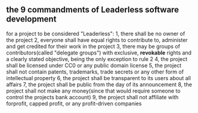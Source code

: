 ## the 9 commandments of Leaderless software development

for a project to be considered "Leaderless":
1, there shall be no owner of the project
2, everyone shall have equal rights to contribute to, administer and get credited for their work in the project
3, there may be groups of contributors(called "delegate groups") with exclusive, **revokable** rights and a clearly stated objective, being the only exception to rule 2
4, the project shall be licensed under CC0 or any public domain license
5, the project shall not contain patents, trademarks, trade secrets or any other form of intellectual property
6, the project shall be transparent to its users about all affairs
7, the project shall be public from the day of its announcement
8, the project shall not make any money(since that would require someone to control the projects bank account)
9, the project shall not affiliate with forprofit, capped profit, or any profit-driven companies
